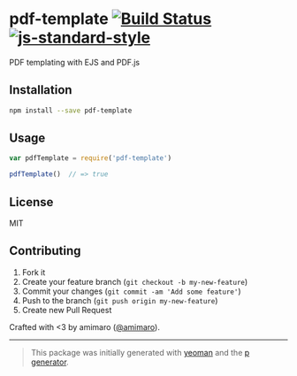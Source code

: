 # pdf-template [![Build Status](https://secure.travis-ci.org/amimaro/pdf-template.svg?branch=master)](https://travis-ci.org/amimaro/pdf-template) [![js-standard-style](https://img.shields.io/badge/code%20style-standard-brightgreen.svg?style=flat)](https://github.com/feross/standard)

PDF templating with EJS and PDF.js

## Installation

```bash
npm install --save pdf-template
```

## Usage

```javascript
var pdfTemplate = require('pdf-template')

pdfTemplate()  // => true
```

## License

MIT

## Contributing

1. Fork it
2. Create your feature branch (`git checkout -b my-new-feature`)
3. Commit your changes (`git commit -am 'Add some feature'`)
4. Push to the branch (`git push origin my-new-feature`)
5. Create new Pull Request

Crafted with <3 by amimaro ([@amimaro](https://twitter.com/amimaro)).

***

> This package was initially generated with [yeoman](http://yeoman.io) and the [p generator](https://github.com/johnotander/generator-p.git).
